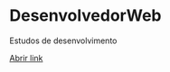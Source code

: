 # DesenvolvedorWeb
 Estudos de desenvolvimento

 <a href="https://geovanefi.github.io/DesenvolvedorWeb/Menu/index"> Abrir link</a>

 <a>
